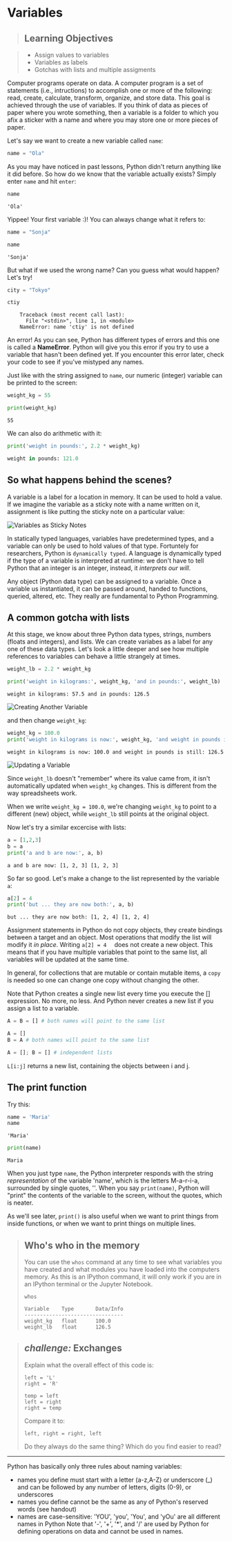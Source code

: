 
# Variables

> ## Learning Objectives

> *   Assign values to variables
> *   Variables as labels
> *   Gotchas with lists and multiple assigments


Computer programs operate on data. A computer program is a set of statements (i.e., intructions) to accomplish one or more of the following: read, create, calculate, transform, organize, and store data. This goal is achieved through the use of variables. If you think of data as pieces of paper where you wrote something, then a variable is a folder to which you afix a sticker with a name and where you may store one or more pieces of paper.


Let's say we want to create a new variable called `name`:

```python
name = "Ola"
```

As you may have noticed in past lessons, Python didn't return anything like it did before. So how do we know that the variable actually exists? Simply enter `name` and hit `enter`:

```python
name
```
```
'Ola'
```

Yippee! Your first variable :)! You can always change what it refers to:

```python
name = "Sonja"
```

```python
name
```

```
'Sonja'
```

But what if we used the wrong name? Can you guess what would happen? Let's try!

```python
city = "Tokyo"
```

```python
ctiy
```

```
    Traceback (most recent call last):
      File "<stdin>", line 1, in <module>
    NameError: name 'ctiy' is not defined
```
An error! As you can see, Python has different types of errors and this one is called a **NameError**. Python will give you this error if you try to use a variable that hasn't been defined yet. If you encounter this error later, check your code to see if you've mistyped any names.


Just like with the string assigned to `name`, our numeric (integer) variable can be printed to the screen:

```python
weight_kg = 55
```


```python
print(weight_kg)
```

```
55
```

We can also do arithmetic with it:

```python
print('weight in pounds:', 2.2 * weight_kg)
```

```python
weight in pounds: 121.0
```



## So what happens behind the scenes?

A variable is a label for a location in memory. It can be used to hold a value. If we imagine the variable as a sticky note with a name written on it, assignment is like putting the sticky note on a particular value:

![Variables as Sticky Notes](../fig/python-sticky-note-variables-01.svg)


In statically typed languages, variables have predetermined types, and a variable can only be used to hold values of that type. Fortuntely for researchers, Python is `dynamically typed`. A language is dynamically typed if the type of a variable is interpreted at runtime: we don't have to tell Python that an integer is an integer, instead, it _interprets our will_.

Any object (Python data type) can be assigned to a variable. Once a variable us instantiated, it can be passed around, handed to functions, queried, altered, etc. They really are fundamental to Python Programming.

## A common gotcha with lists

At this stage, we know about three Python data types, strings, numbers (floats and integers), and lists. We can create variabes as a label for any one of these data types. Let's look a little deeper and see how multiple references to variables can behave a little strangely at times. 

```python
weight_lb = 2.2 * weight_kg
```
```python
print('weight in kilograms:', weight_kg, 'and in pounds:', weight_lb)
```
```
weight in kilograms: 57.5 and in pounds: 126.5
```

![Creating Another Variable](../fig/python-sticky-note-variables-02.svg)

and then change `weight_kg`:

```python
weight_kg = 100.0
print('weight in kilograms is now:', weight_kg, 'and weight in pounds is still:', weight_lb)
```

```
weight in kilograms is now: 100.0 and weight in pounds is still: 126.5
```

![Updating a Variable](../fig/python-sticky-note-variables-03.svg)

Since `weight_lb` doesn't "remember" where its value came from, it isn't automatically updated when `weight_kg` changes. This is different from the way spreadsheets work.

When we write `weight_kg = 100.0`, we're changing `weight_kg` to point to a different (new) object, while `weight_lb` still points at the original object.  

Now let's try a similar excercise with lists:

```python
a = [1,2,3]
b = a
print('a and b are now:', a, b)
```

```
a and b are now: [1, 2, 3] [1, 2, 3]
```
So far so good. Let's make a change to the list represented by the variable `a`:

```python
a[2] = 4
print('but ... they are now both:', a, b)
```

```
but ... they are now both: [1, 2, 4] [1, 2, 4]
```

Assignment statements in Python do not copy objects, they create bindings between a target and an object. Most operations that modify the list will modify it _in place_.  Writing `a[2] = 4  ` does not create a new object. This means that if you have multiple variables that point to the same list, all variables will be updated at the same time.

In general, for collections that are mutable or contain mutable items, a `copy` is needed so one can change one copy without changing the other.

Note that Python creates a single new list every time you execute the [] expression. No more, no less. And Python never creates a new list if you assign a list to a variable.

```python
A = B = [] # both names will point to the same list

A = []
B = A # both names will point to the same list

A = []; B = [] # independent lists
```

`L[i:j]` returns a new list, containing the objects between i and j.

## The print function

Try this:

```python
name = 'Maria'
name
```
```
'Maria'
```

```python
print(name)
```
```
Maria
```

When you just type `name`, the Python interpreter responds with the string *representation* of the variable 'name', which is the letters M-a-r-i-a, surrounded by single quotes, ''. When you say `print(name)`, Python will "print" the contents of the variable to the screen, without the quotes, which is neater.

As we'll see later, `print()` is also useful when we want to print things from inside functions, or when we want to print things on multiple lines.



> ## Who's who in the memory
>
>You can use the `whos` command at any time to see what variables you have created and what modules you have loaded into the computers memory. As this is an IPython command, it will only work if you are in an IPython terminal or the Jupyter Notebook.
>
>~~~ {.python}
>whos
>~~~
>~~~ {.output}
>Variable    Type       Data/Info
>--------------------------------
>weight_kg   float      100.0
>weight_lb   float      126.5
>~~~


> ## _challenge:_  Exchanges
>
> Explain what the overall effect of this code is:
>
> ~~~ {.python}
> left = 'L'
> right = 'R'
>
> temp = left
> left = right
> right = temp
> ~~~
>
> Compare it to:
>
> ~~~ {.python}
> left, right = right, left
> ~~~
>
> Do they always do the same thing?
> Which do you find easier to read?


***** 

Python has basically only three rules about naming variables: 

* names you define must start with a letter (a-z,A-Z) or underscore (_) and can be followed by any number of letters, digits (0-9), or underscores
* names you define cannot be the same as any of Python's reserved words (see handout)
* names are case-sensitive: 'YOU', 'you', 'You', and 'yOu' are all different names in Python
Note that '-', '+', '*', and '/' are used by Python for defining operations on data and cannot be used in names.
